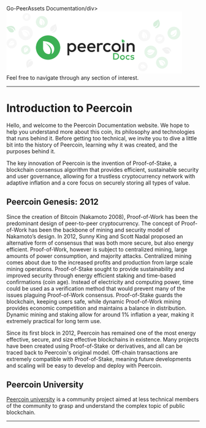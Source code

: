 <div class="welcome-card">
  <div class="title">Go-PeerAssets Documentation/div>
  <img src="img/welcome.svg" width="458">
  <div class="call-to-action">Feel free to navigate through any section of interest.</div>

</div>

---

# Introduction to Peercoin

Hello, and welcome to the Peercoin Documentation website. We hope to help you understand more about this coin, its philosophy and technologies that runs behind it. Before getting too technical, we invite you to dive a little bit into the history of Peercoin, learning why it was created, and the purposes behind it.

The key innovation of Peercoin is the invention of Proof-of-Stake, a blockchain consensus algorithm that provides efficient, sustainable security and user governance, allowing for a trustless cryptocurrency network with adaptive inflation and a core focus on securely storing all types of value.

## Peercoin Genesis: 2012

Since the creation of Bitcoin (Nakamoto 2008), Proof-of-Work has been the predominant design of peer-to-peer cryptocurrency. The concept of Proof-of-Work has been the backbone of mining and security model of Nakamoto’s design. In 2012, Sunny King and Scott Nadal proposed an alternative form of consensus that was both more secure, but also energy efficient.  Proof-of-Work, however is subject to centralized mining, large amounts of power consumption, and majority attacks.  Centralized mining comes about due to the increased profits and production from large scale mining operations.  Proof-of-Stake sought to provide sustainability and improved security through energy efficient staking and time-based confirmations (coin age).  Instead of electricity and computing power, time could be used as a verification method that would prevent many of the issues plaguing Proof-of-Work consensus.  Proof-of-Stake guards the blockchain, keeping users safe, while dynamic Proof-of-Work mining provides economic competition and maintains a balance in distribution.  Dynamic mining and staking allow for around 1% inflation a year, making it extremely practical for long term use.

Since its first block in 2012, Peercoin has remained one of the most energy effective, secure, and size effective blockchains in existence. Many projects have been created using Proof-of-Stake or derivatives, and all can be traced back to Peercoin's original model. Off-chain transactions are extremely compatible with Proof-of-Stake, meaning future developments and scaling will be easy to develop and deploy with Peercoin.

## Peercoin University

[Peercoin university](https://university.peercoin.net/) is a community project aimed at less technical members of the community to grasp and understand the complex topic of public blockchain.

---
